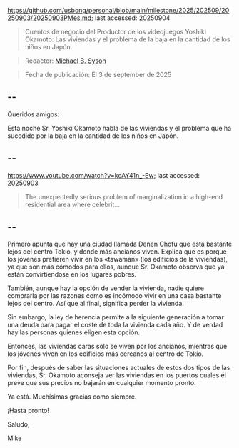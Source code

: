 https://github.com/usbong/personal/blob/main/milestone/2025/202509/20250903/20250903PMes.md; last accessed: 20250904

> Cuentos de negocio del Productor de los videojuegos Yoshiki Okamoto: Las viviendas y el problema de la baja en la cantidad de los niños en Japón.

> Redactor: [Michael B. Syson](https://www.linkedin.com/in/michaelsyson/)

> Fecha de publicación: El 3 de september de 2025

## --

Queridos amigos:

Esta noche Sr. Yoshiki Okamoto habla de las viviendas y el problema que ha sucedido por la baja en la cantidad de los niños en Japón.

## --

https://www.youtube.com/watch?v=koAY41n_-Ew; last accessed: 20250903

> The unexpectedly serious problem of marginalization in a high-end residential area where celebrit...

## --

Primero apunta que hay una ciudad llamada Denen Chofu que está bastante lejos del centro Tokio, y donde más ancianos viven. Explica que es porque los jóvenes prefieren vivir en los «tawaman» (los edificios de la viviendas), ya que son más cómodos para ellos, aunque Sr. Okamoto observa que ya están convirtiendose en los lugares pobres.

También, aunque hay la opción de vender la vivienda, nadie quiere comprarla por las razones como es incómodo vivir en una casa bastante lejos del centro. Así que al final, significa perder la vivienda.

Sin embargo, la ley de herencia permite a la siguiente generación a tomar una deuda para pagar el coste de toda la vivienda cada año. Y de verdad hay las personas quienes eligen esta opción.

Entonces, las viviendas caras solo se viven por los ancianos, mientras que los jóvenes viven en los edificios más cercanos al centro de Tokio.

Por fin, después de saber las situaciones actuales de estos dos tipos de las viviendas, Sr. Okamoto aconseja ver las viviendas en los puertos cuales él preve que sus precios no bajarán en cualquier momento pronto.

Ya está. Muchísimas gracias como siempre.

¡Hasta pronto!

Saludo,

Mike
